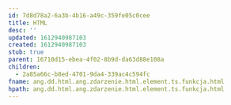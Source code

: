 ```yaml
---
id: 7d8d78a2-6a3b-4b16-a49c-359fe05c0cee
title: HTML
desc: ''
updated: 1612940987103
created: 1612940987103
stub: true
parent: 16710d15-ebea-4f02-8b9d-da63d88e108a
children:
  - 2a85a66c-b8ed-4701-9da4-339ac4c594fc
fname: ang.dd.html.ang.zdarzenie.html.element.ts.funkcja.html
hpath: ang.dd.html.ang.zdarzenie.html.element.ts.funkcja.html
---
```



